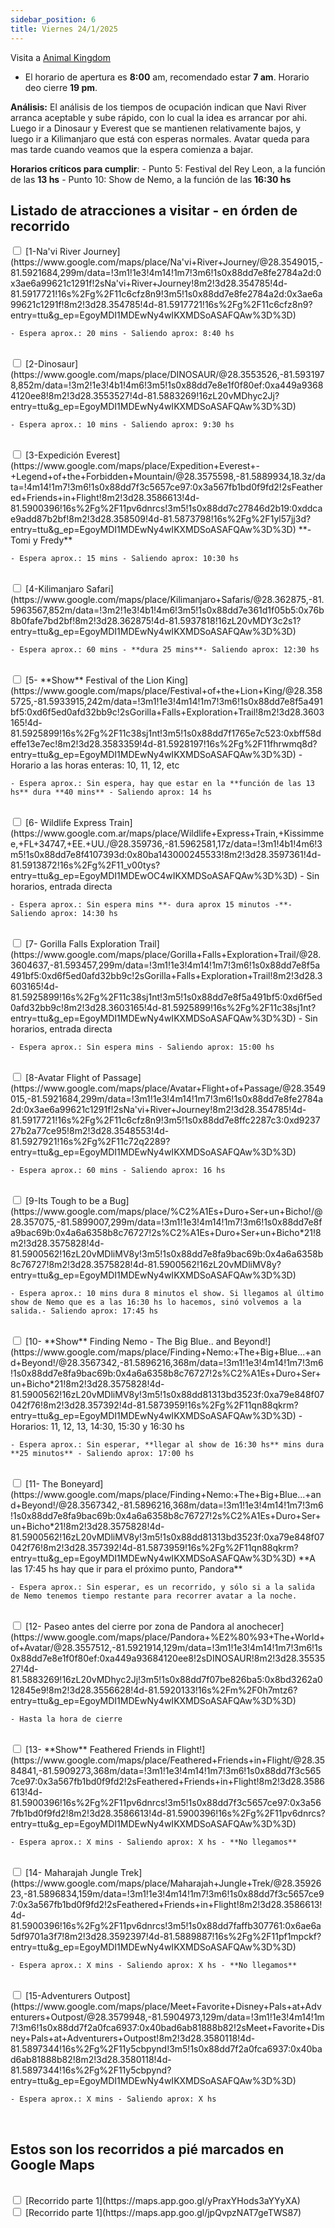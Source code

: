```yaml
---
sidebar_position: 6
title: Viernes 24/1/2025
---
```


Visita a [Animal Kingdom](https://www.google.com.ar/maps/place/Disney's+Animal+Kingdom/@28.3574423,-81.5931537,17z/data=!3m1!4b1!4m6!3m5!1s0x88dd81a33dfde1fd:0x3438044622233fbb!8m2!3d28.3574423!4d-81.5905788!16zL20vMDJoends?entry=ttu&g_ep=EgoyMDI1MDEwMS4wIKXMDSoASAFQAw%3D%3D)

- El horario de apertura es **8:00** am, recomendado estar **7 am**. Horario deo cierre **19 pm**.

**Análisis:** El análisis de los tiempos de ocupación indican que Navi River arranca aceptable y sube rápido, con lo cual la idea es arrancar por ahi. Luego ir a Dinosaur y Everest que se mantienen relativamente bajos, y luego ir a Kilimanjaro que está con esperas normales. Avatar queda para mas tarde cuando veamos que la espera comienza a bajar.


**Horarios críticos para cumplir**:
    - Punto 5: Festival del Rey Leon, a la función de las **13 hs**
    - Punto 10: Show de Nemo, a la función de las **16:30 hs**  


## Listado de atracciones a visitar - en órden de recorrido



<input type="checkbox" id="task1" />
<label for="task1">[1-Na'vi River Journey](https://www.google.com/maps/place/Na'vi+River+Journey/@28.3549015,-81.5921684,299m/data=!3m1!1e3!4m14!1m7!3m6!1s0x88dd7e8fe2784a2d:0x3ae6a99621c1291f!2sNa'vi+River+Journey!8m2!3d28.354785!4d-81.5917721!16s%2Fg%2F11c6cfz8n9!3m5!1s0x88dd7e8fe2784a2d:0x3ae6a99621c1291f!8m2!3d28.354785!4d-81.5917721!16s%2Fg%2F11c6cfz8n9?entry=ttu&g_ep=EgoyMDI1MDEwNy4wIKXMDSoASAFQAw%3D%3D) </label>

    - Espera aprox.: 20 mins - Saliendo aprox: 8:40 hs

<br />

<input type="checkbox" id="task2" />
<label for="task2">[2-Dinosaur](https://www.google.com/maps/place/DINOSAUR/@28.3553526,-81.5931978,852m/data=!3m2!1e3!4b1!4m6!3m5!1s0x88dd7e8e1f0f80ef:0xa449a93684120ee8!8m2!3d28.3553527!4d-81.5883269!16zL20vMDhyc2Jj?entry=ttu&g_ep=EgoyMDI1MDEwNy4wIKXMDSoASAFQAw%3D%3D) </label>

    - Espera aprox.: 10 mins - Saliendo aprox: 9:30 hs


<br />

<input type="checkbox" id="task3" />
<label for="task3">[3-Expedición Everest](https://www.google.com/maps/place/Expedition+Everest+-+Legend+of+the+Forbidden+Mountain/@28.3575598,-81.5889934,18.3z/data=!4m14!1m7!3m6!1s0x88dd7f3c5657ce97:0x3a567fb1bd0f9fd2!2sFeathered+Friends+in+Flight!8m2!3d28.3586613!4d-81.5900396!16s%2Fg%2F11pv6dnrcs!3m5!1s0x88dd7c27846d2b19:0xddcae9add87b2bf!8m2!3d28.358509!4d-81.5873798!16s%2Fg%2F1yl57jj3d?entry=ttu&g_ep=EgoyMDI1MDEwNy4wIKXMDSoASAFQAw%3D%3D) **- Tomi y Fredy**</label>

    - Espera aprox.: 15 mins - Saliendo aprox: 10:30 hs

<br />

<input type="checkbox" id="task4" />
<label for="task4">[4-Kilimanjaro Safari](https://www.google.com/maps/place/Kilimanjaro+Safaris/@28.362875,-81.5963567,852m/data=!3m2!1e3!4b1!4m6!3m5!1s0x88dd7e361d1f05b5:0x76b8b0fafe7bd2bf!8m2!3d28.362875!4d-81.5937818!16zL20vMDY3c2s1?entry=ttu&g_ep=EgoyMDI1MDEwNy4wIKXMDSoASAFQAw%3D%3D) </label>

    - Espera aprox.: 60 mins - **dura 25 mins**- Saliendo aprox: 12:30 hs

<br />

<input type="checkbox" id="task5" />
<label for="task5">[5- **Show** Festival of the Lion King](https://www.google.com/maps/place/Festival+of+the+Lion+King/@28.3585725,-81.5933915,242m/data=!3m1!1e3!4m14!1m7!3m6!1s0x88dd7e8f5a491bf5:0xd6f5ed0afd32bb9c!2sGorilla+Falls+Exploration+Trail!8m2!3d28.3603165!4d-81.5925899!16s%2Fg%2F11c38sj1nt!3m5!1s0x88dd7f1765e7c523:0xbff58deffe13e7ec!8m2!3d28.3583359!4d-81.5928197!16s%2Fg%2F11fhrwmq8d?entry=ttu&g_ep=EgoyMDI1MDEwNy4wIKXMDSoASAFQAw%3D%3D) - Horario a las horas enteras: 10, 11, 12, etc </label>

    - Espera aprox.: Sin espera, hay que estar en la **función de las 13 hs** dura **40 mins** - Saliendo aprox: 14 hs

<br />

<input type="checkbox" id="task6" />
<label for="task6">[6- Wildlife Express Train](https://www.google.com.ar/maps/place/Wildlife+Express+Train,+Kissimmee,+FL+34747,+EE.+UU./@28.359736,-81.5962581,17z/data=!3m1!4b1!4m6!3m5!1s0x88dd7e8f4107393d:0x80ba143000245533!8m2!3d28.3597361!4d-81.5913872!16s%2Fg%2F11_v00tys?entry=ttu&g_ep=EgoyMDI1MDEwOC4wIKXMDSoASAFQAw%3D%3D) - Sin horarios, entrada directa </label>

    - Espera aprox.: Sin espera mins **- dura aprox 15 minutos -**- Saliendo aprox: 14:30 hs


<br />

<input type="checkbox" id="task7" />
<label for="task7">[7- Gorilla Falls Exploration Trail](https://www.google.com/maps/place/Gorilla+Falls+Exploration+Trail/@28.3604637,-81.593457,299m/data=!3m1!1e3!4m14!1m7!3m6!1s0x88dd7e8f5a491bf5:0xd6f5ed0afd32bb9c!2sGorilla+Falls+Exploration+Trail!8m2!3d28.3603165!4d-81.5925899!16s%2Fg%2F11c38sj1nt!3m5!1s0x88dd7e8f5a491bf5:0xd6f5ed0afd32bb9c!8m2!3d28.3603165!4d-81.5925899!16s%2Fg%2F11c38sj1nt?entry=ttu&g_ep=EgoyMDI1MDEwNy4wIKXMDSoASAFQAw%3D%3D) - Sin horarios, entrada directa </label>

    - Espera aprox.: Sin espera mins - Saliendo aprox: 15:00 hs

<br />

<input type="checkbox" id="task8" />
<label for="task8">[8-Avatar Flight of Passage](https://www.google.com/maps/place/Avatar+Flight+of+Passage/@28.3549015,-81.5921684,299m/data=!3m1!1e3!4m14!1m7!3m6!1s0x88dd7e8fe2784a2d:0x3ae6a99621c1291f!2sNa'vi+River+Journey!8m2!3d28.354785!4d-81.5917721!16s%2Fg%2F11c6cfz8n9!3m5!1s0x88dd7e8ffc2287c3:0xd923727b2a77ce95!8m2!3d28.3548553!4d-81.5927921!16s%2Fg%2F11c72q2289?entry=ttu&g_ep=EgoyMDI1MDEwNy4wIKXMDSoASAFQAw%3D%3D) </label>

    - Espera aprox.: 60 mins - Saliendo aprox: 16 hs

<br />

<input type="checkbox" id="task9" />
<label for="task9">[9-Its Tough to be a Bug](https://www.google.com/maps/place/%C2%A1Es+Duro+Ser+un+Bicho!/@28.357075,-81.5899007,299m/data=!3m1!1e3!4m14!1m7!3m6!1s0x88dd7e8fa9bac69b:0x4a6a6358b8c76727!2s%C2%A1Es+Duro+Ser+un+Bicho*21!8m2!3d28.3575828!4d-81.5900562!16zL20vMDliMV8y!3m5!1s0x88dd7e8fa9bac69b:0x4a6a6358b8c76727!8m2!3d28.3575828!4d-81.5900562!16zL20vMDliMV8y?entry=ttu&g_ep=EgoyMDI1MDEwNy4wIKXMDSoASAFQAw%3D%3D) </label>

    - Espera aprox.: 10 mins dura 8 minutos el show. Si llegamos al último show de Nemo que es a las 16:30 hs lo hacemos, sinó volvemos a la salida.- Saliendo aprox: 17:45 hs

<br />

<input type="checkbox" id="task10" />
<label for="task10">[10- **Show** Finding Nemo - The Big Blue.. and Beyond!](https://www.google.com/maps/place/Finding+Nemo:+The+Big+Blue...+and+Beyond!/@28.3567342,-81.5896216,368m/data=!3m1!1e3!4m14!1m7!3m6!1s0x88dd7e8fa9bac69b:0x4a6a6358b8c76727!2s%C2%A1Es+Duro+Ser+un+Bicho*21!8m2!3d28.3575828!4d-81.5900562!16zL20vMDliMV8y!3m5!1s0x88dd81313bd3523f:0xa79e848f07042f76!8m2!3d28.357392!4d-81.5873959!16s%2Fg%2F11qn88qkrm?entry=ttu&g_ep=EgoyMDI1MDEwNy4wIKXMDSoASAFQAw%3D%3D) - Horarios: 11, 12, 13, 14:30, 15:30 y 16:30 hs </label>

    - Espera aprox.: Sin esperar, **llegar al show de 16:30 hs** mins dura **25 minutos** - Saliendo aprox: 17:00 hs

<br />

<input type="checkbox" id="task11" />
<label for="task11">[11- The Boneyard](https://www.google.com/maps/place/Finding+Nemo:+The+Big+Blue...+and+Beyond!/@28.3567342,-81.5896216,368m/data=!3m1!1e3!4m14!1m7!3m6!1s0x88dd7e8fa9bac69b:0x4a6a6358b8c76727!2s%C2%A1Es+Duro+Ser+un+Bicho*21!8m2!3d28.3575828!4d-81.5900562!16zL20vMDliMV8y!3m5!1s0x88dd81313bd3523f:0xa79e848f07042f76!8m2!3d28.357392!4d-81.5873959!16s%2Fg%2F11qn88qkrm?entry=ttu&g_ep=EgoyMDI1MDEwNy4wIKXMDSoASAFQAw%3D%3D) **A las 17:45 hs hay que ir para el próximo punto, Pandora**</label>

    - Espera aprox.: Sin esperar, es un recorrido, y sólo si a la salida de Nemo tenemos tiempo restante para recorrer avatar a la noche.


<br />

<input type="checkbox" id="task12" />
<label for="task12">[12- Paseo antes del cierre por zona de Pandora al anochecer](https://www.google.com/maps/place/Pandora+%E2%80%93+The+World+of+Avatar/@28.3557512,-81.5921914,129m/data=!3m1!1e3!4m14!1m7!3m6!1s0x88dd7e8e1f0f80ef:0xa449a93684120ee8!2sDINOSAUR!8m2!3d28.3553527!4d-81.5883269!16zL20vMDhyc2Jj!3m5!1s0x88dd7f07be826ba5:0x8bd3262a012845e9!8m2!3d28.3556628!4d-81.5920133!16s%2Fm%2F0h7mtz6?entry=ttu&g_ep=EgoyMDI1MDEwNy4wIKXMDSoASAFQAw%3D%3D) </label>

    - Hasta la hora de cierre 

<br />


<input type="checkbox" id="task13" />
<label for="task13">[13- **Show** Feathered Friends in Flight!](https://www.google.com/maps/place/Feathered+Friends+in+Flight/@28.3584841,-81.5909273,368m/data=!3m1!1e3!4m14!1m7!3m6!1s0x88dd7f3c5657ce97:0x3a567fb1bd0f9fd2!2sFeathered+Friends+in+Flight!8m2!3d28.3586613!4d-81.5900396!16s%2Fg%2F11pv6dnrcs!3m5!1s0x88dd7f3c5657ce97:0x3a567fb1bd0f9fd2!8m2!3d28.3586613!4d-81.5900396!16s%2Fg%2F11pv6dnrcs?entry=ttu&g_ep=EgoyMDI1MDEwNy4wIKXMDSoASAFQAw%3D%3D) </label>


    - Espera aprox.: X mins - Saliendo aprox: X hs - **No llegamos**


<br />

<input type="checkbox" id="task14" />
<label for="task14">[14- Maharajah Jungle Trek](https://www.google.com/maps/place/Maharajah+Jungle+Trek/@28.3592623,-81.5896834,159m/data=!3m1!1e3!4m14!1m7!3m6!1s0x88dd7f3c5657ce97:0x3a567fb1bd0f9fd2!2sFeathered+Friends+in+Flight!8m2!3d28.3586613!4d-81.5900396!16s%2Fg%2F11pv6dnrcs!3m5!1s0x88dd7faffb307761:0x6ae6a5df9701a3f7!8m2!3d28.3592397!4d-81.5889887!16s%2Fg%2F11pf1mpckf?entry=ttu&g_ep=EgoyMDI1MDEwNy4wIKXMDSoASAFQAw%3D%3D) </label>


    - Espera aprox.: X mins - Saliendo aprox: X hs - **No llegamos**


<br />

<input type="checkbox" id="task15" />
<label for="task15">[15-Adventurers Outpost](https://www.google.com/maps/place/Meet+Favorite+Disney+Pals+at+Adventurers+Outpost/@28.3579948,-81.5904973,129m/data=!3m1!1e3!4m14!1m7!3m6!1s0x88dd7f2a0fca6937:0x40bad6ab81888b82!2sMeet+Favorite+Disney+Pals+at+Adventurers+Outpost!8m2!3d28.3580118!4d-81.5897344!16s%2Fg%2F11y5cbpynd!3m5!1s0x88dd7f2a0fca6937:0x40bad6ab81888b82!8m2!3d28.3580118!4d-81.5897344!16s%2Fg%2F11y5cbpynd?entry=ttu&g_ep=EgoyMDI1MDEwNy4wIKXMDSoASAFQAw%3D%3D) </label>


    - Espera aprox.: X mins - Saliendo aprox: X hs



<br />


## Estos son los recorridos a pié marcados en Google Maps

<br />

<input type="checkbox" id="task15" />
<label for="task15">[Recorrido parte 1](https://maps.app.goo.gl/yPraxYHods3aYYyXA) </label>


<br />

<input type="checkbox" id="task16" />
<label for="task16">[Recorrido parte 1](https://maps.app.goo.gl/jpQvpzNAT7geTWS87) </label>


